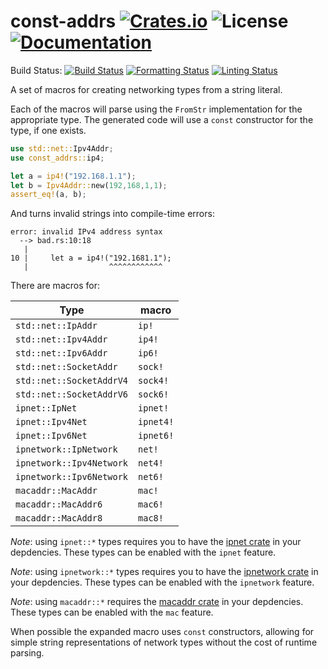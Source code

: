 # const-addrs [![Crates.io](https://img.shields.io/crates/v/const-addrs.svg)](https://crates.io/crates/const-addrs) ![License](https://img.shields.io/crates/l/const-addrs.svg) [![Documentation](https://docs.rs/const-addrs/badge.svg)](https://docs.rs/const-addrs/)

Build Status: [![Build Status](https://github.com/sophacles/const-addrs/actions/workflows/build-and-test.yml/badge.svg)](https://github.com/sophacles/const-addrs/actions/workflows/build-and-test.yml) [![Formatting Status](https://github.com/sophacles/const-addrs/actions/workflows/formatting.yml/badge.svg)](https://github.com/sophacles/const-addrs/actions/workflows/formatting.yml) [![Linting Status](https://github.com/sophacles/const-addrs/actions/workflows/linting.yml/badge.svg)](https://github.com/sophacles/const-addrs/actions/workflows/linting.yml)

A set of macros for creating networking types from a string literal.

Each of the macros will parse using the `FromStr` implementation for 
the appropriate type. The generated code will use a `const` constructor 
for the type, if one exists.

```rust
use std::net::Ipv4Addr;
use const_addrs::ip4;

let a = ip4!("192.168.1.1");
let b = Ipv4Addr::new(192,168,1,1);
assert_eq!(a, b);
```

And turns invalid strings into compile-time errors:
```
error: invalid IPv4 address syntax
  --> bad.rs:10:18
   |
10 |     let a = ip4!("192.1681.1");
   |                  ^^^^^^^^^^^^
```

There are macros for:

| Type                     | macro      |
| ------------------------ | ---------- |
| `std::net::IpAddr`       | `ip!`      |
| `std::net::Ipv4Addr`     | `ip4!`     |
| `std::net::Ipv6Addr`     | `ip6!`     |
| `std::net::SocketAddr`   | `sock!`    |
| `std::net::SocketAddrV4` | `sock4!`   |
| `std::net::SocketAddrV6` | `sock6!`   |
| `ipnet::IpNet`           | `ipnet!`   |
| `ipnet::Ipv4Net`         | `ipnet4!`  |
| `ipnet::Ipv6Net`         | `ipnet6!`  |
| `ipnetwork::IpNetwork`   | `net!`     |
| `ipnetwork::Ipv4Network` | `net4!`    |
| `ipnetwork::Ipv6Network` | `net6!`    |
| `macaddr::MacAddr`       | `mac!`     |
| `macaddr::MacAddr6`      | `mac6!`    |
| `macaddr::MacAddr8`      | `mac8!`    |


*Note*: using `ipnet::*` types requires you to have the 
[ipnet crate](https://crates.io/crates/ipnet) in your depdencies. These
types can be enabled with the `ipnet` feature.

*Note*: using `ipnetwork::*` types requires you to have the 
[ipnetwork crate](https://crates.io/crates/ipnetwork) in your depdencies. These
types can be enabled with the `ipnetwork` feature.

*Note*: using `macaddr::*` requires the 
[macaddr crate](https://crates.io/crates/macaddr) in your depdencies. These
types can be enabled with the `mac` feature.

When possible the expanded macro uses `const` constructors, allowing for simple
string representations of network types without the cost of runtime parsing.

